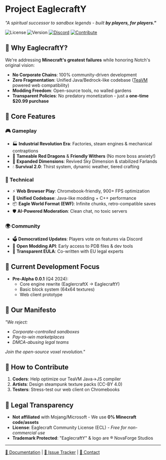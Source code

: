 # Project EaglecraftY  

*"A spiritual successor to sandbox legends - built* ***by players, for players."***  

![License](https://img.shields.io/badge/License-ECL%20(Community%20Edition)-brightgreen) 
![Version](https://img.shields.io/badge/Version-Pre--Alpha%200.0.1-orange) 
[![Discord](https://img.shields.io/discord/112233445566778899?label=Discord&logo=discord&color=7289DA)](https://discord.gg/acN93WBRC5) 
[![Contribute](https://img.shields.io/badge/Contribute-GitHub-blue?logo=github)](https://github.com/Developer-lfieriro743/EaglecraftY)

## 🌟 Why EaglecraftY?

We're addressing **Minecraft's greatest failures** while honoring Notch's original vision:
- **No Corporate Chains**: 100% community-driven development
- **Zero Fragmentation**: Unified Java/Bedrock-like codebase ([TeaVM](https://teavm.org/) powered web compatibility)
- **Modding Freedom**: Open-source tools, no walled gardens
- **Transparent Policies**: No predatory monetization - just a **one-time $20.99 purchase**

## 🚀 Core Features

### 🎮 Gameplay
- 🏭 **Industrial Revolution Era**: Factories, steam engines & mechanical contraptions
- 🐉 **Tameable Red Dragons** & **Friendly Withers** (No more boss anxiety!)
- 🌌 **Expanded Dimensions**: Revived Sky Dimension & stabilized Farlands
- 💧 **Survival 2.0**: Thirst system, dynamic weather, tiered crafting

### 🔧 Technical
- ⚡ **Web Browser Play**: Chromebook-friendly, 900+ FPS optimization
- 🧱 **Unified Codebase**: Java-like modding + C++ performance
- 📦 **Eagle World Format (EWF)**: Infinite chunks, retro-compatible saves
- 🛡️ **AI-Powered Moderation**: Clean chat, no toxic servers

### 🌍 Community
- 🗳️ **Democratized Updates**: Players vote on features via Discord
- 🧪 **Open Modding API**: Early access to PDB files & dev tools
- 📜 **Transparent EULA**: Co-written with EU legal experts

## 🔨 Current Development Focus
- **Pre-Alpha 0.0.1** (Q4 2024):
  - Core engine rewrite (EaglercraftX → EaglecraftY)
  - Basic block system (64x64 textures)
  - Web client prototype

## 📜 Our Manifesto
*"We reject:*  
- *Corporate-controlled sandboxes*  
- *Pay-to-win marketplaces*  
- *DMCA-abusing legal teams*  

*Join the open-source voxel revolution."*

## 👥 How to Contribute
1. **Coders**: Help optimize our TeaVM Java→JS compiler
2. **Artists**: Design steampunk texture packs (CC-BY 4.0)
3. **Testers**: Stress-test our web client on Chromebooks

## 🚨 Legal Transparency
- **Not affiliated** with Mojang/Microsoft - We use **0% Minecraft code/assets**
- **License**: Eaglecraft Community License (ECL) - *Free for non-commercial use*
- **Trademark Protected**: "EaglecraftY" & logo are ® NovaForge Studios

---

[📘 Documentation](https://eaglecrafty.gitbook.io/docs) | 
[🐛 Issue Tracker](https://github.com/Developer-lfieriro743/EaglecraftY/issues) | 
[📧 Contact](mailto:NovaForgeStudios@mail.com)
